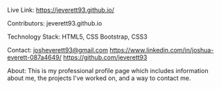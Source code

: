 Live Link: https://jeverett93.github.io/

Contributors: jeverett93.github.io

Technology Stack: HTML5, CSS Bootstrap, CSS3

Contact: 
josheverett93@gmail.com
https://www.linkedin.com/in/joshua-everett-087a4649/
https://github.com/jeverett93

About: This is my professional profile page which includes information about me, the projects I've worked on, and a way to contact me.


